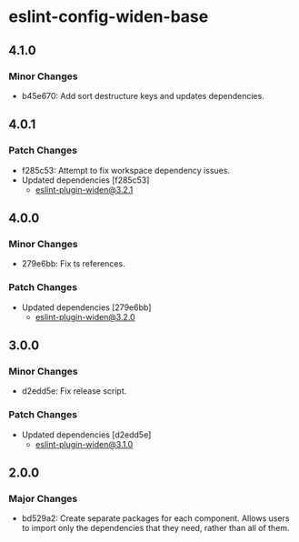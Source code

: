 # eslint-config-widen-base

## 4.1.0

### Minor Changes

- b45e670: Add sort destructure keys and updates dependencies.

## 4.0.1

### Patch Changes

- f285c53: Attempt to fix workspace dependency issues.
- Updated dependencies [f285c53]
  - eslint-plugin-widen@3.2.1

## 4.0.0

### Minor Changes

- 279e6bb: Fix ts references.

### Patch Changes

- Updated dependencies [279e6bb]
  - eslint-plugin-widen@3.2.0

## 3.0.0

### Minor Changes

- d2edd5e: Fix release script.

### Patch Changes

- Updated dependencies [d2edd5e]
  - eslint-plugin-widen@3.1.0

## 2.0.0

### Major Changes

- bd529a2: Create separate packages for each component. Allows users to import
  only the dependencies that they need, rather than all of them.
